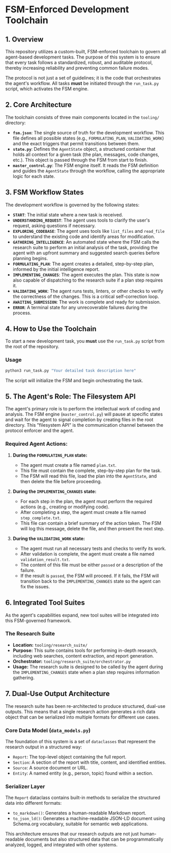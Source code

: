 # FSM-Enforced Development Toolchain

## 1. Overview

This repository utilizes a custom-built, FSM-enforced toolchain to govern all agent-based development tasks. The purpose of this system is to ensure that every task follows a standardized, robust, and auditable protocol, thereby increasing reliability and preventing common failure modes.

The protocol is not just a set of guidelines; it is the code that orchestrates the agent's workflow. All tasks **must** be initiated through the `run_task.py` script, which activates the FSM engine.

## 2. Core Architecture

The toolchain consists of three main components located in the `tooling/` directory:

*   **`fsm.json`**: The single source of truth for the development workflow. This file defines all possible states (e.g., `FORMULATING_PLAN`, `VALIDATING_WORK`) and the exact triggers that permit transitions between them.
*   **`state.py`**: Defines the `AgentState` object, a structured container that holds all context for a given task (the plan, messages, code changes, etc.). This object is passed through the FSM from start to finish.
*   **`master_control.py`**: The FSM engine itself. It reads the FSM definition and guides the `AgentState` through the workflow, calling the appropriate logic for each state.

## 3. FSM Workflow States

The development workflow is governed by the following states:

*   **`START`**: The initial state where a new task is received.
*   **`UNDERSTANDING_REQUEST`**: The agent uses tools to clarify the user's request, asking questions if necessary.
*   **`EXPLORING_CODEBASE`**: The agent uses tools like `list_files` and `read_file` to understand the existing code and identify areas for modification.
*   **`GATHERING_INTELLIGENCE`**: An automated state where the FSM calls the research suite to perform an initial analysis of the task, providing the agent with an upfront summary and suggested search queries before planning begins.
*   **`FORMULATING_PLAN`**: The agent creates a detailed, step-by-step plan, informed by the initial intelligence report.
*   **`IMPLEMENTING_CHANGES`**: The agent executes the plan. This state is now also capable of dispatching to the research suite if a plan step requires it.
*   **`VALIDATING_WORK`**: The agent runs tests, linters, or other checks to verify the correctness of the changes. This is a critical self-correction loop.
*   **`AWAITING_SUBMISSION`**: The work is complete and ready for submission.
*   **`ERROR`**: A terminal state for any unrecoverable failures during the process.

## 4. How to Use the Toolchain

To start a new development task, you **must** use the `run_task.py` script from the root of the repository.

### Usage

```bash
python3 run_task.py "Your detailed task description here"
```

The script will initialize the FSM and begin orchestrating the task.

## 5. The Agent's Role: The Filesystem API

The agent's primary role is to perform the intellectual work of coding and analysis. The FSM engine (`master_control.py`) will pause at specific states and wait for the agent to signal completion by creating files in the root directory. This "filesystem API" is the communication channel between the protocol enforcer and the agent.

### Required Agent Actions:

1.  **During the `FORMULATING_PLAN` state:**
    *   The agent must create a file named `plan.txt`.
    *   This file must contain the complete, step-by-step plan for the task.
    *   The FSM will read this file, load the plan into the `AgentState`, and then delete the file before proceeding.

2.  **During the `IMPLEMENTING_CHANGES` state:**
    *   For each step in the plan, the agent must perform the required actions (e.g., creating or modifying code).
    *   After completing a step, the agent must create a file named `step_complete.txt`.
    *   This file can contain a brief summary of the action taken. The FSM will log this message, delete the file, and then present the next step.

3.  **During the `VALIDATING_WORK` state:**
    *   The agent must run all necessary tests and checks to verify its work.
    *   After validation is complete, the agent must create a file named `validation_result.txt`.
    *   The content of this file must be either `passed` or a description of the failure.
    *   If the result is `passed`, the FSM will proceed. If it fails, the FSM will transition back to the `IMPLEMENTING_CHANGES` state so the agent can fix the issues.

## 6. Integrated Tool Suites

As the agent's capabilities expand, new tool suites will be integrated into this FSM-governed framework.

### The Research Suite

*   **Location:** `tooling/research_suite/`
*   **Purpose:** This suite contains tools for performing in-depth research, including web searches, content extraction, and report generation.
*   **Orchestrator:** `tooling/research_suite/orchestrator.py`
*   **Usage:** The research suite is designed to be called by the agent during the `IMPLEMENTING_CHANGES` state when a plan step requires information gathering.

## 7. Dual-Use Output Architecture

The research suite has been re-architected to produce structured, dual-use outputs. This means that a single research action generates a rich data object that can be serialized into multiple formats for different use cases.

### Core Data Model (`data_models.py`)

The foundation of this system is a set of `dataclasses` that represent the research output in a structured way:
*   `Report`: The top-level object containing the full report.
*   `Section`: A section of the report with title, content, and identified entities.
*   `Source`: A source document or URL.
*   `Entity`: A named entity (e.g., person, topic) found within a section.

### Serializer Layer

The `Report` dataclass contains built-in methods to serialize the structured data into different formats:
*   `to_markdown()`: Generates a human-readable Markdown report.
*   `to_json_ld()`: Generates a machine-readable JSON-LD document using Schema.org vocabulary, suitable for semantic web applications.

This architecture ensures that our research outputs are not just human-readable documents but also structured data that can be programmatically analyzed, logged, and integrated with other systems.